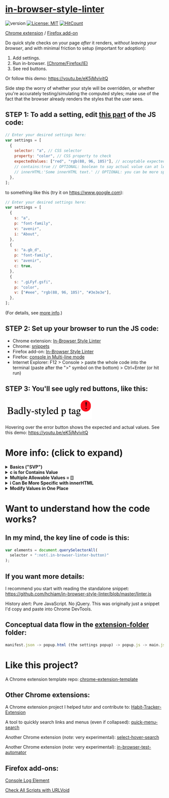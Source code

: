 # [in-browser-style-linter](https://chrome.google.com/webstore/detail/in-browser-style-linter/mopnkclaipjghhmneijljnljeimjahfc)

![version](https://img.shields.io/github/release/hchiam/in-browser-style-linter) [![License: MIT](https://img.shields.io/badge/License-MIT-yellow.svg)](https://opensource.org/licenses/MIT) [![HitCount](http://hits.dwyl.com/hchiam/in-browser-style-linter.svg)](http://hits.dwyl.com/hchiam/in-browser-style-linter)

[Chrome extension](https://chrome.google.com/webstore/detail/in-browser-style-linter/mopnkclaipjghhmneijljnljeimjahfc) / [Firefox add-on](https://addons.mozilla.org/en-CA/firefox/addon/in-browser-style-linter)

Do quick style checks on your page _after_ it renders, _without leaving your browser_, and with minimal friction to setup (important for adoption):

1. Add settings.
2. Run in-browser. [(Chrome/Firefox/IE)](https://github.com/hchiam/in-browser-style-linter#step-2-set-up-your-browser-to-run-the-js-code)
3. See red buttons.

Or follow this demo: <https://youtu.be/eK5jMvivitQ>

Side step the worry of whether your style will be overridden, or whether you're accurately testing/simulating the computed styles; make use of the fact that the browser already renders the styles that the user sees.

## STEP 1: To add a setting, edit [this part](https://github.com/hchiam/in-browser-style-linter/blob/master/linter.js#L3) of the JS code:

```js
// Enter your desired settings here:
var settings = [
  {
    selector: "a", // CSS selector
    property: "color", // CSS property to check
    expectedValues: ["red", "rgb(88, 96, 105)"], // acceptable expected values of property
    // contains:true // OPTIONAL: boolean to say actual value can at least contain the expected value
    // innerHTML:'Some innerHTML text.' // OPTIONAL: you can be more specific than CSS selectors
  },
];
```

to something like this (try it on <https://www.google.com>):

```js
// Enter your desired settings here:
var settings = [
  {
    s: "a",
    p: "font-family",
    v: "avenir",
    i: "About",
  },
  {
    s: "a.gb_d",
    p: "font-family",
    v: "avenir",
    c: true,
  },
  {
    s: ".gLFyf.gsfi",
    p: "color",
    v: ["#eee", "rgb(88, 96, 105)", "#3e3e3e"],
  },
];
```

(For details, see [more info](https://github.com/hchiam/in-browser-style-linter#more-info-click-to-expand).)

## STEP 2: Set up your browser to run the JS code:

- Chrome extension: [In-Browser Style Linter](https://chrome.google.com/webstore/detail/in-browser-style-linter/mopnkclaipjghhmneijljnljeimjahfc)
- Chrome: [snippets](https://developers.google.com/web/tools/chrome-devtools/snippets)
- Firefox add-on: [In-Browser Style Linter](https://addons.mozilla.org/en-CA/firefox/addon/in-browser-style-linter)
- Firefox: [console in Multi-line mode](https://developer.mozilla.org/en-US/docs/Tools/Web_Console/The_command_line_interpreter#Multi-line_mode)
- Internet Explorer: F12 > Console > paste the whole code into the terminal (paste after the ">" symbol on the bottom) > Ctrl+Enter (or hit run)

## STEP 3: You'll see ugly red buttons, like this:

![image](https://github.com/hchiam/in-browser-style-linter/blob/master/example-screenshot.png)

Hovering over the error button shows the expected and actual values. See this demo: <https://youtu.be/eK5jMvivitQ>

# More info: (click to expand)

<details>
<summary><strong>Basics ("SVP")</strong></summary>

Minimal required info:

```js
var settings = [
  {
    selector: "a", // a CSS selector like 'div span a:hover'
    property: "color", // a CSS property
    value: "red", // the expected value after page render
  },
];
```

All parameters have short forms to let you save on keystrokes. Here's an equivalent to the example above:

```js
var settings = [
  {
    s: "a", // s is for selector
    p: "color", // p is for property
    v: "red", // v (or ev) is for expected value
  },
];
```

</details>

<details>
<summary><strong>c is for Contains Value</strong></summary>

To relax the matching of the property value to simply "contain" the expected value, set the optional **contains** parameter to true:

```js
var settings = [
  {
    selector: "a",
    property: "background",
    value: "#333",
    contains: true, // would not flag '#333 url("img_tree.gif") no-repeat fixed center' as error
  },
];
```

All parameters have short forms to let you save on keystrokes. Here's an equivalent to the example above:

```js
var settings = [
  {
    s: "a",
    p: "background",
    v: "#333",
    c: true, // would not flag '#333 url("img_tree.gif") no-repeat fixed center' as error
  },
];
```

</details>

<details>
<summary><strong>Multiple Allowable Values = []</strong></summary>

To specify several allowable expected values, use an array:

```js
var settings = [
  {
    selector: "a",
    property: "color",
    value: ["red", "rgb(88, 96, 105)"],
  },
];
```

This is also compatible with the "contains" option (see above).

</details>

<details>
<summary><strong>i Can Be More Specific with innerHTML</strong></summary>

To specify elements that have a specific innerHTML (in addition to the CSS selector), set the optional parameter value:

```js
var settings = [
  {
    selector: "a",
    property: "color",
    innerHTML: "Some innerHTML text.", // check the color of <a> tags with this innerHTML
    value: "rgb(88, 96, 105)",
  },
];
```

All parameters have short forms to let you save on keystrokes. Here's an equivalent to the example above:

```js
var settings = [
  {
    s: "a",
    p: "color",
    i: "Some innerHTML text.", // check the color of <a> tags with this innerHTML
    v: "rgb(88, 96, 105)",
  },
];
```

</details>

<details>
<summary><strong>Modify Values in One Place</strong></summary>

You can use variables to update properties in one place instead of updating the whole settings array. For example:

```js
var myColour = 'blue'; // you edit the value here, just one place

var settings = [
    {
        s:'button.btn.btn-info',
        p:'background',
        v:myColour
    },
    ...
    {
        s:'a.some-fancy-button',
        p:'background',
        v:myColour
    },
    ...
    {
        s:'label.consistent-styling-ftw'
        p:'background',
        v:myColour
    }
];
```

And avoid situations like this:

```js
var settings = [
    {
        s:'button.btn.btn-info',
        p:'background',
        v:'blue' // edit here
    },
    ...
    {
        s:'a.some-fancy-button',
        p:'background',
        v:'blue' // and here
    },
    ...
    {
        s:'label.consistent-styling-ftw'
        p:'background',
        v:'lightblue' // oops I forgot, where else do I have to change this?
    }
];
```

</details>

# Want to understand how the code works?

## In my mind, the key line of code is this:

```js
var elements = document.querySelectorAll(
  selector + ":not(.in-browser-linter-button)"
);
```

## If you want more details:

I recommend you start with reading the standalone snippet: <https://github.com/hchiam/in-browser-style-linter/blob/master/linter.js>

History alert: Pure JavaScript. No jQuery. This was originally just a snippet I'd copy and paste into Chrome DevTools.

## Conceptual data flow in the [extension-folder](https://github.com/hchiam/in-browser-style-linter/tree/master/extension-folder) folder:

```js
manifest.json -> popup.html (the settings popup) -> popup.js -> main.js -> (the summary popup)
```

# Like this project?

A Chrome extension template repo: [chrome-extension-template](https://github.com/hchiam/chrome-extension-template)

## Other Chrome extensions:

A Chrome extension project I helped tutor and contribute to: [Habit-Tracker-Extension](https://github.com/marko-polo-cheno/Habit-Tracker-Extension)

A tool to quickly search links and menus (even if collapsed): [quick-menu-search](https://github.com/hchiam/quick-menu-search)

Another Chrome extension (_note:_ very experimental): [select-hover-search](https://github.com/hchiam/select-hover-search)

Another Chrome extension (_note:_ very experimental): [in-browser-test-automator](https://github.com/hchiam/in-browser-test-automator)

## Firefox add-ons:

[Console Log Element](https://github.com/hchiam/console-log-element)

[Check All Scripts with URLVoid](https://github.com/hchiam/urlvoid-firefox-extension)
